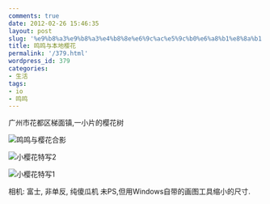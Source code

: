 ```yaml
---
comments: true
date: 2012-02-26 15:46:35
layout: post
slug: '%e9%b8%a3%e9%b8%a3%e4%b8%8e%e6%9c%ac%e5%9c%b0%e6%a8%b1%e8%8a%b1'
title: 鸣鸣与本地樱花
permalink: '/379.html'
wordpress_id: 379
categories:
- 生活
tags:
- io
- 鸣鸣
---
```


广州市花都区梯面镇,一小片的樱花树

<img src="{{urls.media}}/2012/02/C-300x225.jpg">鸣鸣与樱花合影</img>

<img src="{{urls.media}}/2012/02/DSCF0983-300x225.jpg">小樱花特写2</img>

<img src="{{urls.media}}2012/02/DSCF0986-300x225.jpg">小樱花特写1</img>

相机: 富士, 非单反, 纯傻瓜机
未PS,但用Windows自带的画图工具缩小的尺寸.
